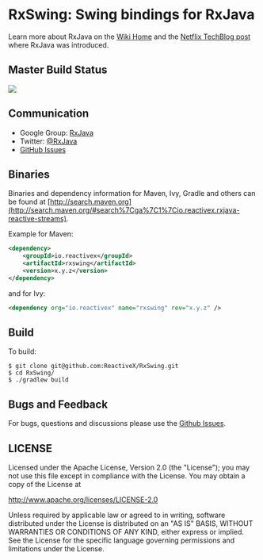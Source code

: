 # RxSwing: Swing bindings for RxJava

Learn more about RxJava on the <a href="https://github.com/ReactiveX/RxJava/wiki">Wiki Home</a> and the <a href="http://techblog.netflix.com/2013/02/rxjava-netflix-api.html">Netflix TechBlog post</a> where RxJava was introduced.

## Master Build Status

<a href='https://travis-ci.org/ReactiveX/RxSwing/builds'><img src='https://travis-ci.org/ReactiveX/RxSwing.svg?branch=0.x'></a>

## Communication

- Google Group: [RxJava](http://groups.google.com/d/forum/rxjava)
- Twitter: [@RxJava](http://twitter.com/RxJava)
- [GitHub Issues](https://github.com/ReactiveX/RxJava/issues)


## Binaries

Binaries and dependency information for Maven, Ivy, Gradle and others can be found at [http://search.maven.org](http://search.maven.org/#search%7Cga%7C1%7Cio.reactivex.rxjava-reactive-streams).

Example for Maven:

```xml
<dependency>
    <groupId>io.reactivex</groupId>
    <artifactId>rxswing</artifactId>
    <version>x.y.z</version>
</dependency>
```
and for Ivy:

```xml
<dependency org="io.reactivex" name="rxswing" rev="x.y.z" />
```

## Build

To build:

```
$ git clone git@github.com:ReactiveX/RxSwing.git
$ cd RxSwing/
$ ./gradlew build
```

## Bugs and Feedback

For bugs, questions and discussions please use the [Github Issues](https://github.com/ReactiveX/RxSwing/issues).

 
## LICENSE

Licensed under the Apache License, Version 2.0 (the "License");
you may not use this file except in compliance with the License.
You may obtain a copy of the License at

<http://www.apache.org/licenses/LICENSE-2.0>

Unless required by applicable law or agreed to in writing, software
distributed under the License is distributed on an "AS IS" BASIS,
WITHOUT WARRANTIES OR CONDITIONS OF ANY KIND, either express or implied.
See the License for the specific language governing permissions and
limitations under the License.
